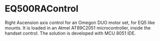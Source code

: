 # EQ500RAControl
Right Ascension axis control for an Omegon DUO motor set, for EQ5 like mounts. It is loaded in an Atmel AT89C2051 microcontroller, inside the handset control. The solution is developed with MCU 8051 IDE. 
